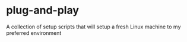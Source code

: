 # plug-and-play
A collection of setup scripts that will setup a fresh Linux machine to my preferred environment
